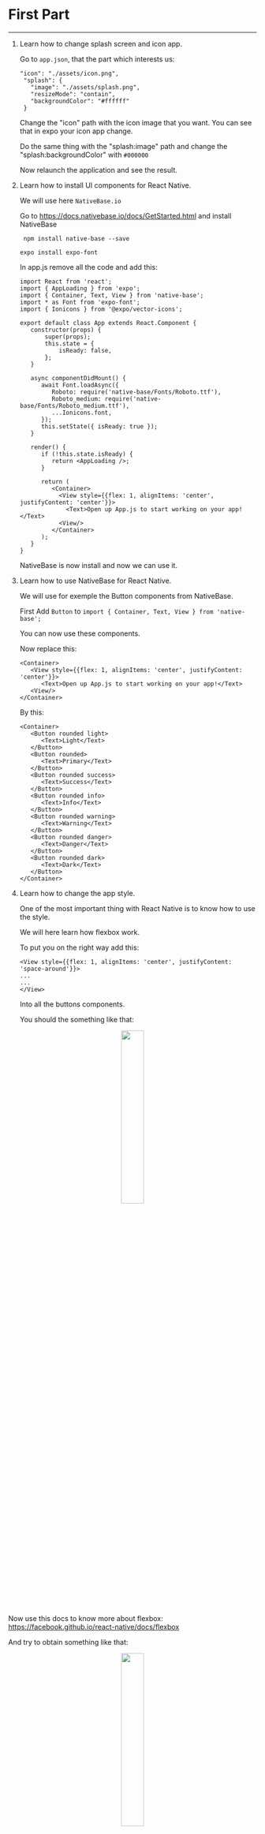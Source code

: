 # First Part

---

1) Learn how to change splash screen and icon app.

   Go to ```app.json```, that the part which interests us:
   
   ```
   "icon": "./assets/icon.png",
    "splash": {
      "image": "./assets/splash.png",
      "resizeMode": "contain",
      "backgroundColor": "#ffffff"
    }
    ```
    
    Change the "icon" path with the icon image that you want. You can see that in expo your icon app change.
    
    Do the same thing with the "splash:image" path and change the "splash:backgroundColor" with ```#000000```
    
    Now relaunch the application and see the result.
    
2) Learn how to install UI components for React Native.

   We will use here ```NativeBase.io```
   
   Go to https://docs.nativebase.io/docs/GetStarted.html and install NativeBase
   
   ``` npm install native-base --save```
   
   ``` expo install expo-font ```
   
   In app.js remove all the code and add this:
   
   ```
   import React from 'react';
   import { AppLoading } from 'expo';
   import { Container, Text, View } from 'native-base';
   import * as Font from 'expo-font';
   import { Ionicons } from '@expo/vector-icons';
   
   export default class App extends React.Component {
      constructor(props) {
          super(props);
          this.state = {
              isReady: false,
          };
      }
   
      async componentDidMount() {
         await Font.loadAsync({
            Roboto: require('native-base/Fonts/Roboto.ttf'),
            Roboto_medium: require('native-base/Fonts/Roboto_medium.ttf'),
            ...Ionicons.font,
         });
         this.setState({ isReady: true });
      }
   
      render() {
         if (!this.state.isReady) {
            return <AppLoading />;
         }
   
         return (
            <Container>
              <View style={{flex: 1, alignItems: 'center', justifyContent: 'center'}}>
                <Text>Open up App.js to start working on your app!</Text>
              <View/>
            </Container>
         );
      }
   }
   ```
   
   NativeBase is now install and now we can use it.
   
3) Learn how to use NativeBase for React Native.
   
   We will use for exemple the Button components from NativeBase.
   
   First Add ```Button``` to ```import { Container, Text, View } from 'native-base';```
   
   You can now use these components.
   
   Now replace this:
   
   ```
   <Container>
      <View style={{flex: 1, alignItems: 'center', justifyContent: 'center'}}>
         <Text>Open up App.js to start working on your app!</Text>
      <View/>
   </Container>
   ```
   
   By this:
   
   ```
   <Container>
      <Button rounded light>
         <Text>Light</Text>
      </Button>
      <Button rounded>
         <Text>Primary</Text>
      </Button>
      <Button rounded success>
         <Text>Success</Text>
      </Button>
      <Button rounded info>
         <Text>Info</Text>
      </Button>
      <Button rounded warning>
         <Text>Warning</Text>
      </Button>
      <Button rounded danger>
         <Text>Danger</Text>
      </Button>
      <Button rounded dark>
         <Text>Dark</Text>
      </Button>
   </Container>
   ```
   
4) Learn how to change the app style.
   
   One of the most important thing with React Native is to know how to use the style.
  
   We will here learn how flexbox work.
   
   To put you on the right way add this:
   
   ```
   <View style={{flex: 1, alignItems: 'center', justifyContent: 'space-around'}}>
   ...
   ...
   </View>
   ```
   Into all the buttons components.
   
   You should the something like that:
 
<p align="center">
   <img width="30%" height="30%" src="/img/task-4-1.jpg">
</p>
   
   Now use this docs to know more about flexbox: https://facebook.github.io/react-native/docs/flexbox

   And try to obtain something like that:

<p align="center">
   <img width="30%" height="30%" src="/img/task-4-2.jpg">
</p>

   You know now of flexbox work.
